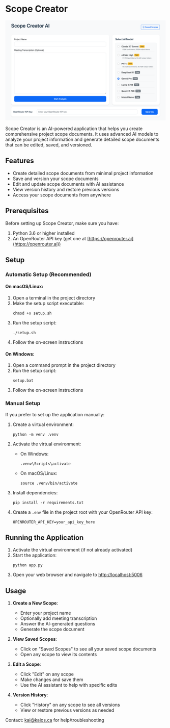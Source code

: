 # Scope Creator

![Scope Creator Preview](preview.png)

Scope Creator is an AI-powered application that helps you create comprehensive project scope documents. It uses advanced AI models to analyze your project information and generate detailed scope documents that can be edited, saved, and versioned.

## Features

- Create detailed scope documents from minimal project information
- Save and version your scope documents
- Edit and update scope documents with AI assistance
- View version history and restore previous versions
- Access your scope documents from anywhere

## Prerequisites

Before setting up Scope Creator, make sure you have:

1. Python 3.6 or higher installed
2. An OpenRouter API key (get one at [https://openrouter.ai](https://openrouter.ai))

## Setup

### Automatic Setup (Recommended)

#### On macOS/Linux:

1. Open a terminal in the project directory
2. Make the setup script executable:
   ```
   chmod +x setup.sh
   ```
3. Run the setup script:
   ```
   ./setup.sh
   ```
4. Follow the on-screen instructions

#### On Windows:

1. Open a command prompt in the project directory
2. Run the setup script:
   ```
   setup.bat
   ```
3. Follow the on-screen instructions

### Manual Setup

If you prefer to set up the application manually:

1. Create a virtual environment:
   ```
   python -m venv .venv
   ```

2. Activate the virtual environment:
   - On Windows:
     ```
     .venv\Scripts\activate
     ```
   - On macOS/Linux:
     ```
     source .venv/bin/activate
     ```

3. Install dependencies:
   ```
   pip install -r requirements.txt
   ```

4. Create a `.env` file in the project root with your OpenRouter API key:
   ```
   OPENROUTER_API_KEY=your_api_key_here
   ```

## Running the Application

1. Activate the virtual environment (if not already activated)
2. Start the application:
   ```
   python app.py
   ```
3. Open your web browser and navigate to [http://localhost:5006](http://localhost:5006)

## Usage

1. **Create a New Scope**:
   - Enter your project name
   - Optionally add meeting transcription
   - Answer the AI-generated questions
   - Generate the scope document

2. **View Saved Scopes**:
   - Click on "Saved Scopes" to see all your saved scope documents
   - Open any scope to view its contents

3. **Edit a Scope**:
   - Click "Edit" on any scope
   - Make changes and save them
   - Use the AI assistant to help with specific edits

4. **Version History**:
   - Click "History" on any scope to see all versions
   - View or restore previous versions as needed

Contact: kai@kaios.ca for help/troubleshooting
